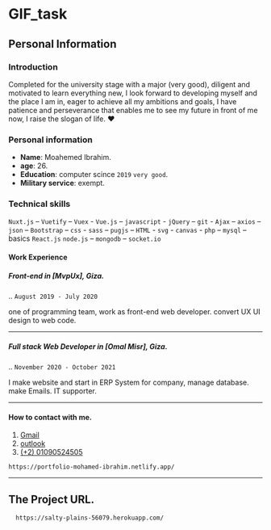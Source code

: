 # GIF_task

## Personal Information

### Introduction

Completed for the university stage with a major (very good), diligent and motivated to learn everything new, I look forward to developing myself and the place I am in, eager to achieve all my ambitions and goals, I have patience and perseverance that enables me to see my future in front of me now, I raise the slogan of life. :heart:

### Personal information

- **Name**: Moahemed Ibrahim.
- **age**: 26.
- **Education**: computer scince `2019` `very good`.
- **Military service**: exempt.

### Technical skills

`Nuxt.js` – `Vuetify` – `Vuex` - `Vue.js` – `javascript` - `jQuery` – `git` -
`Ajax` – `axios` – `json` – `Bootstrap` – `css` - `sass` – `pugjs` – `HTML` - `svg` - `canvas` -
`php` – `mysql` – basics `React.js`
`node.js` – `mongodb` – `socket.io`

#### Work Experience

##### **Front-end** in [MvpUx], Giza.

.. `August 2019 - July 2020`

one of programming team, work as front-end web developer.
convert UX UI design to web code.

---

##### **Full stack Web Developer** in [Omal Misr], Giza.

.. `November 2020 - October 2021`

I make website and start in ERP System for company,
manage database. make Emails. IT supporter.

---

#### How to contact with me.

1. [Gmail](mailto:mo7mad369@gmail.com)
2. [outlook](mailto:mo7mad96@outlook.com)
3. [(+2) 01090524505](tel:+201090524505)

```
https://portfolio-mohamed-ibrahim.netlify.app/
```

---

## The Project URL.

```
  https://salty-plains-56079.herokuapp.com/
```
